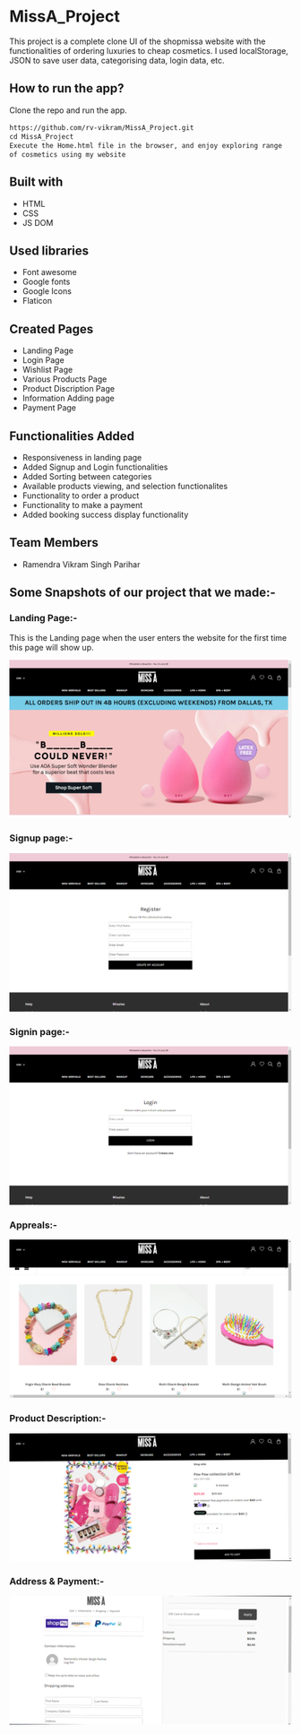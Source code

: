 # MissA_Project
This project is a complete clone UI of the shopmissa website with the functionalities of ordering luxuries to cheap cosmetics. I used localStorage, JSON to save user data, categorising data, login data, etc.

## How to run the app?
Clone the repo and run the app.
  
    https://github.com/rv-vikram/MissA_Project.git
    cd MissA_Project
    Execute the Home.html file in the browser, and enjoy exploring range of cosmetics using my website
  


## Built with

 - HTML
 - CSS
 - JS DOM


## Used libraries

  - Font awesome
  - Google fonts
  - Google Icons
  - Flaticon


## Created Pages 

 - Landing Page
 - Login Page
 - Wishlist Page
 - Various Products Page
 - Product Discription Page
 - Information Adding page
 - Payment Page


## Functionalities Added

 - Responsiveness in landing page
- Added Signup and Login functionalities
- Added Sorting between categories
- Available products viewing, and selection functionalites
- Functionality to order a product
- Functionality to make a payment
- Added booking success display functionality


## Team Members 

 - Ramendra Vikram Singh Parihar


## Some Snapshots of our project that we made:-

###  Landing Page:- 


This is the Landing page when the user enters the website for the first time this page will show up.

![landing](./Arrivals+Discription/Readme/Screenshot%20(364).png)

###  Signup page:-

![2021-11-13 (6)](./Arrivals+Discription/Readme/Screenshot%20(366).png)

### Signin page:-

![2021-11-13 (2)](./Arrivals+Discription/Readme/Screenshot%20(365).png)

### Appreals:-

![2021-11-13 (3)](./Arrivals+Discription/Readme/Screenshot%20(367).png)


### Product Description:-


![2021-11-13 (5)](./Arrivals+Discription/Readme/Screenshot%20(368).png)

### Address & Payment:-


![2021-11-13 (5)](./Arrivals+Discription/Readme/Screenshot%20(369).png)

